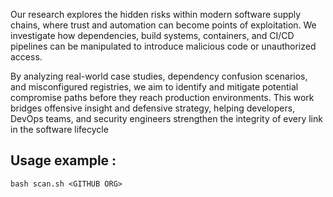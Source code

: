 Our research explores the hidden risks within modern software supply chains, where trust and automation can become points of exploitation. We investigate how dependencies, build systems, containers, and CI/CD pipelines can be manipulated to introduce malicious code or unauthorized access.

By analyzing real-world case studies, dependency confusion scenarios, and misconfigured registries, we aim to identify and mitigate potential compromise paths before they reach production environments. This work bridges offensive insight and defensive strategy, helping developers, DevOps teams, and security engineers strengthen the integrity of every link in the software lifecycle


## Usage example :
```
bash scan.sh <GITHUB ORG>
```
